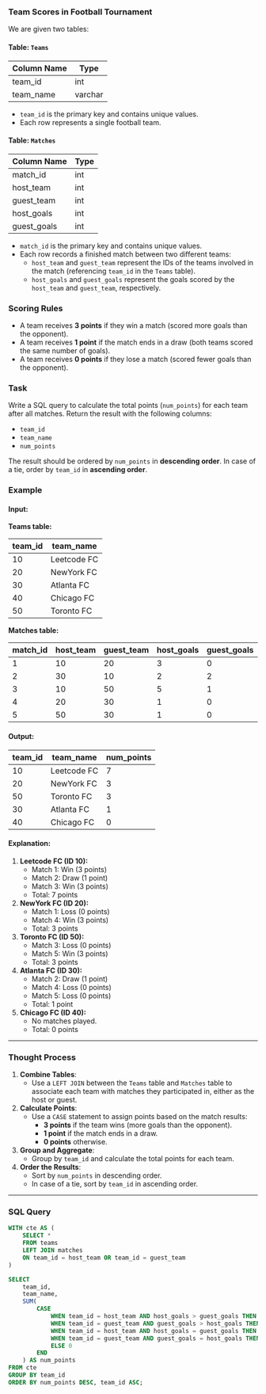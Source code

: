 ### Team Scores in Football Tournament
We are given two tables:

#### Table: `Teams`

| Column Name | Type    |
|-------------|---------|
| team_id     | int     |
| team_name   | varchar |

- `team_id` is the primary key and contains unique values.
- Each row represents a single football team.

#### Table: `Matches`

| Column Name | Type |
|-------------|------|
| match_id    | int  |
| host_team   | int  |
| guest_team  | int  |
| host_goals  | int  |
| guest_goals | int  |

- `match_id` is the primary key and contains unique values.
- Each row records a finished match between two different teams:
  - `host_team` and `guest_team` represent the IDs of the teams involved in the match (referencing `team_id` in the `Teams` table).
  - `host_goals` and `guest_goals` represent the goals scored by the `host_team` and `guest_team`, respectively.

### Scoring Rules
- A team receives **3 points** if they win a match (scored more goals than the opponent).
- A team receives **1 point** if the match ends in a draw (both teams scored the same number of goals).
- A team receives **0 points** if they lose a match (scored fewer goals than the opponent).

### Task
Write a SQL query to calculate the total points (`num_points`) for each team after all matches. Return the result with the following columns:
- `team_id`
- `team_name`
- `num_points`

The result should be ordered by `num_points` in **descending order**. In case of a tie, order by `team_id` in **ascending order**.

### Example
#### Input:
**Teams table:**

| team_id | team_name   |
|---------|-------------|
| 10      | Leetcode FC |
| 20      | NewYork FC  |
| 30      | Atlanta FC  |
| 40      | Chicago FC  |
| 50      | Toronto FC  |

**Matches table:**

| match_id | host_team | guest_team | host_goals | guest_goals |
|----------|-----------|------------|------------|-------------|
| 1        | 10        | 20         | 3          | 0           |
| 2        | 30        | 10         | 2          | 2           |
| 3        | 10        | 50         | 5          | 1           |
| 4        | 20        | 30         | 1          | 0           |
| 5        | 50        | 30         | 1          | 0           |

#### Output:

| team_id | team_name   | num_points |
|---------|-------------|------------|
| 10      | Leetcode FC | 7          |
| 20      | NewYork FC  | 3          |
| 50      | Toronto FC  | 3          |
| 30      | Atlanta FC  | 1          |
| 40      | Chicago FC  | 0          |

#### Explanation:
1. **Leetcode FC (ID 10):**
   - Match 1: Win (3 points)
   - Match 2: Draw (1 point)
   - Match 3: Win (3 points)
   - Total: 7 points
2. **NewYork FC (ID 20):**
   - Match 1: Loss (0 points)
   - Match 4: Win (3 points)
   - Total: 3 points
3. **Toronto FC (ID 50):**
   - Match 3: Loss (0 points)
   - Match 5: Win (3 points)
   - Total: 3 points
4. **Atlanta FC (ID 30):**
   - Match 2: Draw (1 point)
   - Match 4: Loss (0 points)
   - Match 5: Loss (0 points)
   - Total: 1 point
5. **Chicago FC (ID 40):**
   - No matches played.
   - Total: 0 points

---

### Thought Process
1. **Combine Tables**:
   - Use a `LEFT JOIN` between the `Teams` table and `Matches` table to associate each team with matches they participated in, either as the host or guest.
2. **Calculate Points**:
   - Use a `CASE` statement to assign points based on the match results:
     - **3 points** if the team wins (more goals than the opponent).
     - **1 point** if the match ends in a draw.
     - **0 points** otherwise.
3. **Group and Aggregate**:
   - Group by `team_id` and calculate the total points for each team.
4. **Order the Results**:
   - Sort by `num_points` in descending order.
   - In case of a tie, sort by `team_id` in ascending order.

---

### SQL Query
```sql
WITH cte AS (
    SELECT * 
    FROM teams
    LEFT JOIN matches
    ON team_id = host_team OR team_id = guest_team
)

SELECT 
    team_id, 
    team_name,
    SUM(
        CASE 
            WHEN team_id = host_team AND host_goals > guest_goals THEN 3
            WHEN team_id = guest_team AND guest_goals > host_goals THEN 3
            WHEN team_id = host_team AND host_goals = guest_goals THEN 1
            WHEN team_id = guest_team AND guest_goals = host_goals THEN 1
            ELSE 0
        END
    ) AS num_points
FROM cte
GROUP BY team_id
ORDER BY num_points DESC, team_id ASC;
